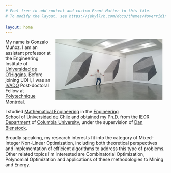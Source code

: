 ```yaml
---
# Feel free to add content and custom Front Matter to this file.
# To modify the layout, see https://jekyllrb.com/docs/themes/#overriding-theme-defaults

layout: home
---
```


<p><img src="assets/frontimage.jpg" align="right" style="margin: 0px 10px 0px 10px;" width="336" height="189" />My name is Gonzalo Muñoz. I am an assistant professor at the Engineering Institute of <a href="http://www.uoh.cl" target="_blank" rel="noopener">Universidad de O'Higgins</a>. Before joining UOH, I was an <a href="https://ivado.ca/en/">IVADO</a> Post-doctoral Fellow at <a href="http://www.polymtl.ca/">Polytechnique Montréal</a>.
</p>

<p>I studied <a href="http://dim.uchile.cl/mathematical-engineering-department/110386/about" target="_blank" rel="noopener">Mathematical Engineering</a> in the <span style="color: #ff9900;"><a href="http://ingenieria.uchile.cl/" target="_blank" rel="external noopener">Engineering School</a></span> of <a href="http://www.uchile.cl/" target="_blank" rel="external noopener">Universidad de Chile</a> and obtained my Ph.D. from the <a href="http://ieor.columbia.edu/" target="_blank" rel="external noopener">IEOR Department</a> of <a href="http://www.columbia.edu" target="_blank" rel="external noopener">Columbia University</a>, under the supervision of <a href="http://www.columbia.edu/~dano/" target="_blank" rel="external noopener">Dan Bienstock</a>.</p>

<p>Broadly speaking, my research interests fit into the category of Mixed-Integer Non-Linear Optimization, including both theoretical perspectives and implementation of efficient algorithms to address this type of problems. Other related topics I'm interested are Combinatorial Optimization, Polynomial Optimization and applications of these methodologies to Mining and Energy.</p>

